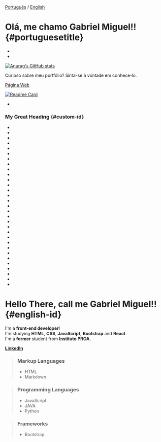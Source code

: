 [Português](https://github.com/gabrielnmiguel#olá-me-chamo-gabriel-miguel-portuguesetitle) / [English](https://github.com/gabrielnmiguel#hello-there-call-me-gabriel-miguel-englishtitle)

# Olá, me chamo Gabriel Miguel!! {#portuguesetitle}
-
-

[![Anurag's GitHub stats](https://github-readme-stats.vercel.app/api?username=gabrielnmiguel&hide=issues)](https://github.com/anuraghazra/github-readme-stats)



Curioso sobre meu portfólio? 
Sinta-se à vontade em conhece-lo.

[Página Web](https://gabrielnmiguel.github.io/portfolio/ "Clique aqui")

[![Readme Card](https://github-readme-stats.vercel.app/api/pin/?username=gabrielnmiguel&repo=portfolio)](https://github.com/gabrielnmiguel/portfolio)



-

### My Great Heading {#custom-id}





-
-
-
-
-
-
 -
 -
 -
 -
 -
 -
 -
 -
 -
 -
 -
 -
 -
 -
 -
 -
 -
 -
 -
 -
 -
 -
 -
 -
 -









# Hello There, call me Gabriel Miguel!! {#english-id}

I'm a **front-end developer**!  
I'm studying **HTML**, **CSS**, **JavaScript**, **Bootstrap** and **React**.  
I'm a **former** student from **Instituto PROA**.  
  
  
**[LinkedIn](https://www.linkedin.com/in/gabriel-miguel/ "Here you'll find everything about me!!")**  


> ### Markup Languages
>
> - HTML  
> - Markdown  


> ### Programming Languages
> 
> - JavaScript  
> - JAVA  
> - Python 

> ### Frameworks
> 
> - Bootstrap  

    


